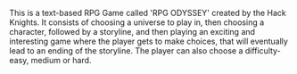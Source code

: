 This is a text-based RPG Game called 'RPG ODYSSEY' created by the Hack Knights. 
It consists of choosing a universe to play in, then choosing a character, followed by a storyline, 
and then playing an exciting and interesting game where the player gets to make choices, 
that will eventually lead to an ending of the storyline. The player can also choose a difficulty- easy, medium or hard.
